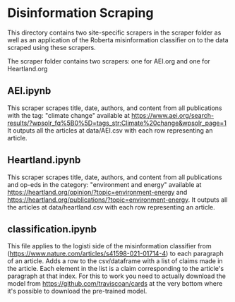 # Disinformation Scraping

This directory contains two site-specific scrapers in the scraper folder 
as well as an application of the Roberta misinformation classifier on
to the data scraped using these scrapers. 

The scraper folder contains two scrapers: one for AEI.org and one for Heartland.org

## AEI.ipynb
This scraper scrapes title, date, authors, and content from all publications
with the tag: "climate change" available at
https://www.aei.org/search-results/?wpsolr_fq%5B0%5D=tags_str:Climate%20change&wpsolr_page=1
It outputs all the articles at data/AEI.csv with each row representing an
article.

## Heartland.ipynb
This scraper scrapes title, date, authors, and content from all publications and
op-eds in the category: "environment and energy" available at
https://heartland.org/opinion/?topic=environment-energy and
https://heartland.org/publications/?topic=environment-energy. 
It outputs all the articles at data/heartland.csv with each row representing an
 article.


## classification.ipynb
This file applies to the logisti side of the misinformation classifier from
(https://www.nature.com/articles/s41598-021-01714-4) to each paragraph of an
article. 
Adds a row to the csv/dataframe with a list of claims made in the article. Each
element in the list is a claim corresponding to the article's paragraph at that
index. For this to work you need to actually download the model from
https://github.com/traviscoan/cards at the very bottom where it's possible to
download the pre-trained model. 